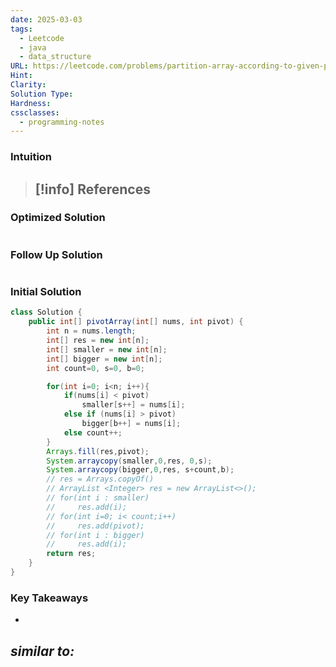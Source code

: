 ```yaml
---
date: 2025-03-03
tags:
  - Leetcode
  - java
  - data_structure
URL: https://leetcode.com/problems/partition-array-according-to-given-pivot/description/
Hint: 
Clarity: 
Solution Type: 
Hardness: 
cssclasses:
  - programming-notes
---
```

### Intuition

> [!info] References
> - 
### Optimized Solution
```java

```
### Follow Up Solution
```java

```
### Initial Solution
```java
class Solution {
    public int[] pivotArray(int[] nums, int pivot) {
        int n = nums.length;
        int[] res = new int[n];
        int[] smaller = new int[n];
        int[] bigger = new int[n];
        int count=0, s=0, b=0;

        for(int i=0; i<n; i++){
            if(nums[i] < pivot)
                smaller[s++] = nums[i];
            else if (nums[i] > pivot)
                bigger[b++] = nums[i];
            else count++;
        }
        Arrays.fill(res,pivot);
        System.arraycopy(smaller,0,res, 0,s);
        System.arraycopy(bigger,0,res, s+count,b);
        // res = Arrays.copyOf()
        // ArrayList <Integer> res = new ArrayList<>();
        // for(int i : smaller)
        //     res.add(i);
        // for(int i=0; i< count;i++)
        //     res.add(pivot);
        // for(int i : bigger)
        //     res.add(i);
        return res;
    }
}
```
### Key Takeaways
- 

*similar to:* 
- 